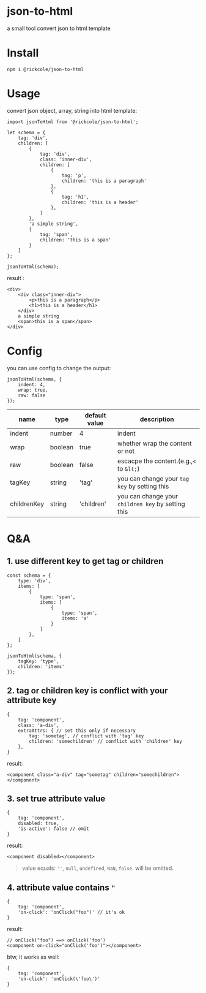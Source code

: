 # json-to-html
a small tool convert json to html template

# Install
```
npm i @rickcole/json-to-html
```

# Usage
convert json object, array, string into html template:
```
import jsonToHtml from '@rickcole/json-to-html';

let schema = {
    tag: 'div',
    children: [
        {
            tag: 'div',
            class: 'inner-div',
            children: [
                {
                    tag: 'p',
                    children: 'this is a paragraph'
                },
                {
                    tag: 'h1',
                    children: 'this is a header'
                },
            ]
        },
        'a simple string',
        {
            tag: 'span',
            children: 'this is a span'
        }
    ]
};

jsonToHtml(schema);
```
result :
```
<div>
    <div class="inner-div">
        <p>this is a paragraph</p>
        <h1>this is a header</h1>
    </div>
    a simple string
    <span>this is a span</span>
</div>
```

# Config
you can use config to change the output:
```
jsonToHtml(schema, {
    indent: 4,
    wrap: true,
    raw: false
});
```
| name        | type    | default value | description                                        |
| ----------- | ------- | ------------- | -------------------------------------------------- |
| indent      | number  | 4             | indent                                             |
| wrap        | boolean | true          | whether wrap the content or not                    |
| raw         | boolean | false         | escacpe the content.(e.g.,`<` to `&lt;`)           |
| tagKey      | string  | 'tag'         | you can change your `tag key` by setting this      |
| childrenKey | string  | 'children'    | you can change your `children key` by setting this |

# Q&A

## 1. use different key to get tag or children
```
const schema = {
    type: 'div',
    items: [
        {
            type: 'span',
            items: [
                {
                    type: 'span',
                    items: 'a'
                }
            ]
        },
    ]
};

jsonToHtml(schema, {
    tagKey: 'type',
    children: 'items'
});
```

## 2. tag or children key is conflict with your attribute key
```
{
    tag: 'component',
    class: 'a-div',
    extraAttrs: { // set this only if necessary
        tag: 'sometag', // conflict with 'tag' key
        children: 'somechildren' // conflict with 'children' key
    },
}
```
result:
```
<component class="a-div" tag="sometag" children="somechildren"></component>
```

## 3. set true attribute value
```
{
    tag: 'component',
    disabled: true,
    'is-active': false // omit
}
```
result:
```
<component disabled></component>
```

> value equals: `''`, `null`, `undefined`, `NaN`, `false`. will be omitted.

## 4. attribute value contains `"`
```
{
    tag: 'component',
    'on-click': 'onClick("foo")' // it's ok
}
```
result:

```
// onClick("foo") ==> onClick('foo')
<component on-click="onClick('foo')"></component>
```
btw, it works as well:
```
{
    tag: 'component',
    'on-click': 'onClick(\'foo\')'
}
```
